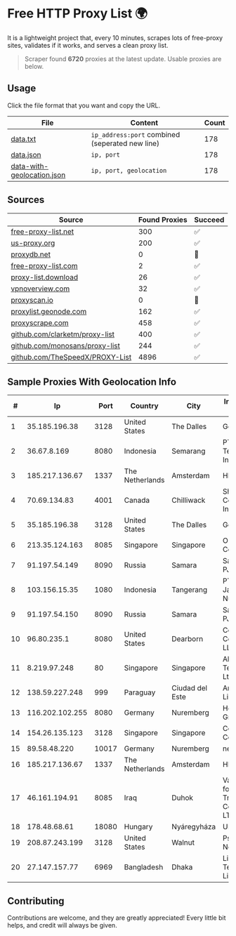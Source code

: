 
# Free HTTP Proxy List 🌍

It is a lightweight project that, every 10 minutes, scrapes lots of free-proxy sites, validates if it works, and serves a clean proxy list.


> Scraper found **6720** proxies at the latest update. Usable proxies are below.

## Usage

Click the file format that you want and copy the URL.


|File|Content|Count|
|----|-------|-----|
|[data.txt](https://raw.githubusercontent.com/themiralay/Proxy-List-World/master/data.txt)|`ip_address:port` combined (seperated new line)|178|
|[data.json](https://raw.githubusercontent.com/themiralay/Proxy-List-World/master/data.json)|`ip, port`|178|
|[data-with-geolocation.json](https://raw.githubusercontent.com/themiralay/Proxy-List-World/master/data-with-geolocation.json)|`ip, port, geolocation`|178|

## Sources

|Source|Found Proxies|Succeed|
|------|-------------|-------|
|[free-proxy-list.net](https://free-proxy-list.net)|300|✅|
|[us-proxy.org](https://www.us-proxy.org)|200|✅|
|[proxydb.net](http://proxydb.net)|0|🚫|
|[free-proxy-list.com](https://free-proxy-list.com/?page=&port=&type%5B%5D=http&type%5B%5D=https&up_time=0&search=Search)|2|✅|
|[proxy-list.download](https://www.proxy-list.download/HTTP)|26|✅|
|[vpnoverview.com](https://vpnoverview.com/privacy/anonymous-browsing/free-proxy-servers)|32|✅|
|[proxyscan.io](https://www.proxyscan.io)|0|🚫|
|[proxylist.geonode.com](https://proxylist.geonode.com/api/proxy-list?limit=300&page=1&sort_by=lastChecked&sort_type=desc&protocols=http,https)|162|✅|
|[proxyscrape.com](https://api.proxyscrape.com/v2/?request=displayproxies&protocol=http&timeout=10000&country=all&ssl=all&anonymity=all)|458|✅|
|[github.com/clarketm/proxy-list](https://raw.githubusercontent.com/clarketm/proxy-list/master/proxy-list-raw.txt)|400|✅|
|[github.com/monosans/proxy-list](https://raw.githubusercontent.com/monosans/proxy-list/main/proxies/http.txt)|244|✅|
|[github.com/TheSpeedX/PROXY-List](https://raw.githubusercontent.com/TheSpeedX/PROXY-List/master/http.txt)|4896|✅|


## Sample Proxies With Geolocation Info

|#|Ip|Port|Country|City|Internet Service Provider|
|-|--|----|-------|----|-------------------------|
|1|35.185.196.38|3128|United States|The Dalles|Google LLC|
|2|36.67.8.169|8080|Indonesia|Semarang|PT. Telekomunikasi Indonesia|
|3|185.217.136.67|1337|The Netherlands|Amsterdam|Hbing Limited|
|4|70.69.134.83|4001|Canada|Chilliwack|Shaw Communications Inc.|
|5|35.185.196.38|3128|United States|The Dalles|Google LLC|
|6|213.35.124.163|8085|Singapore|Singapore|Oracle Corporation|
|7|91.197.54.149|8090|Russia|Samara|SamaraEnergo PJSC|
|8|103.156.15.35|1080|Indonesia|Tangerang|PT Lintas Jaringan Nusantara|
|9|91.197.54.150|8090|Russia|Samara|SamaraEnergo PJSC|
|10|96.80.235.1|8080|United States|Dearborn|Comcast Cable Communications, LLC|
|11|8.219.97.248|80|Singapore|Singapore|Alibaba (US) Technology Co., Ltd.|
|12|138.59.227.248|999|Paraguay|Ciudad del Este|Aranda Cardozo Lider Ramon|
|13|116.202.102.255|8080|Germany|Nuremberg|Hetzner Online GmbH|
|14|154.26.135.123|3128|Singapore|Singapore|Cogent Communications|
|15|89.58.48.220|10017|Germany|Nuremberg|netcup GmbH|
|16|185.217.136.67|1337|The Netherlands|Amsterdam|Hbing Limited|
|17|46.161.194.91|8085|Iraq|Duhok|Valin Company for General Trading and Communication LTD|
|18|178.48.68.61|18080|Hungary|Nyáregyháza|UPC|
|19|208.87.243.199|3128|United States|Walnut|Psychz Networks|
|20|27.147.157.77|6969|Bangladesh|Dhaka|Link3 Technologies Limited|



## Contributing

Contributions are welcome, and they are greatly appreciated! Every
little bit helps, and credit will always be given.

